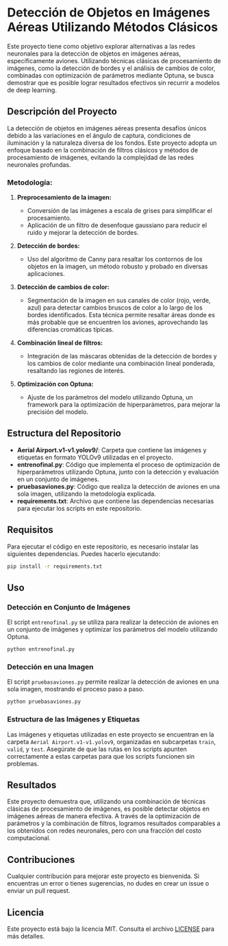 # Detección de Objetos en Imágenes Aéreas Utilizando Métodos Clásicos

Este proyecto tiene como objetivo explorar alternativas a las redes neuronales para la detección de objetos en imágenes aéreas, específicamente aviones. Utilizando técnicas clásicas de procesamiento de imágenes, como la detección de bordes y el análisis de cambios de color, combinadas con optimización de parámetros mediante Optuna, se busca demostrar que es posible lograr resultados efectivos sin recurrir a modelos de deep learning.
## Descripción del Proyecto

La detección de objetos en imágenes aéreas presenta desafíos únicos debido a las variaciones en el ángulo de captura, condiciones de iluminación y la naturaleza diversa de los fondos. Este proyecto adopta un enfoque basado en la combinación de filtros clásicos y métodos de procesamiento de imágenes, evitando la complejidad de las redes neuronales profundas.

### Metodología:

1. **Preprocesamiento de la imagen:**
   - Conversión de las imágenes a escala de grises para simplificar el procesamiento.
   - Aplicación de un filtro de desenfoque gaussiano para reducir el ruido y mejorar la detección de bordes.

2. **Detección de bordes:**
   - Uso del algoritmo de Canny para resaltar los contornos de los objetos en la imagen, un método robusto y probado en diversas aplicaciones.

3. **Detección de cambios de color:**
   - Segmentación de la imagen en sus canales de color (rojo, verde, azul) para detectar cambios bruscos de color a lo largo de los bordes identificados. Esta técnica permite resaltar áreas donde es más probable que se encuentren los aviones, aprovechando las diferencias cromáticas típicas.

4. **Combinación lineal de filtros:**
   - Integración de las máscaras obtenidas de la detección de bordes y los cambios de color mediante una combinación lineal ponderada, resaltando las regiones de interés.

5. **Optimización con Optuna:**
   - Ajuste de los parámetros del modelo utilizando Optuna, un framework para la optimización de hiperparámetros, para mejorar la precisión del modelo.


## Estructura del Repositorio

- **Aerial Airport.v1-v1.yolov9/**: Carpeta que contiene las imágenes y etiquetas en formato YOLOv9 utilizadas en el proyecto.
- **entrenofinal.py**: Código que implementa el proceso de optimización de hiperparámetros utilizando Optuna, junto con la detección y evaluación en un conjunto de imágenes.
- **pruebasaviones.py**: Código que realiza la detección de aviones en una sola imagen, utilizando la metodología explicada.
- **requirements.txt**: Archivo que contiene las dependencias necesarias para ejecutar los scripts en este repositorio.

## Requisitos

Para ejecutar el código en este repositorio, es necesario instalar las siguientes dependencias. Puedes hacerlo ejecutando:

```bash
pip install -r requirements.txt
```

## Uso

### Detección en Conjunto de Imágenes

 El script `entrenofinal.py` se utiliza para realizar la detección de aviones en un conjunto de imágenes y optimizar los parámetros del modelo utilizando Optuna.

 ```bash
 python entrenofinal.py
 ```

 ### Detección en una Imagen

 El script `pruebasaviones.py` permite realizar la detección de aviones en una sola imagen, mostrando el proceso paso a paso.

 ```bash
 python pruebasaviones.py
 ```

 ### Estructura de las Imágenes y Etiquetas

 Las imágenes y etiquetas utilizadas en este proyecto se encuentran en la carpeta `Aerial Airport.v1-v1.yolov9`, 
 organizadas en subcarpetas `train`, `valid`, y `test`. Asegúrate de que las rutas en los scripts apunten 
 correctamente a estas carpetas para que los scripts funcionen sin problemas.

 ## Resultados

 Este proyecto demuestra que, utilizando una combinación de técnicas clásicas de procesamiento de imágenes, es 
 posible detectar objetos en imágenes aéreas de manera efectiva. A través de la optimización de parámetros y la 
 combinación de filtros, logramos resultados comparables a los obtenidos con redes neuronales, pero con una fracción 
 del costo computacional.

 ## Contribuciones

 Cualquier contribución para mejorar este proyecto es bienvenida. Si encuentras un error o tienes sugerencias, no 
 dudes en crear un issue o enviar un pull request.

 ## Licencia

 Este proyecto está bajo la licencia MIT. Consulta el archivo [LICENSE](LICENSE) para más detalles.
